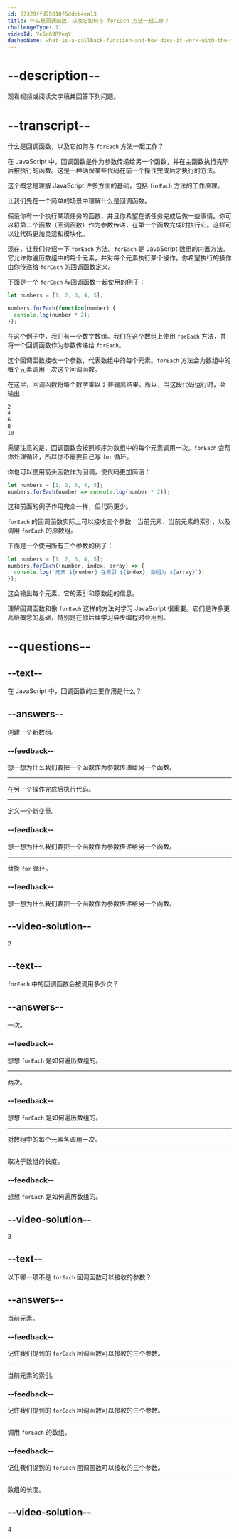 ```yaml
---
id: 67329ffd75010f5ddeb4ea13
title: 什么是回调函数，以及它如何与 forEach 方法一起工作？
challengeType: 11
videoId: Ye6d69RVeqY
dashedName: what-is-a-callback-function-and-how-does-it-work-with-the-foreach-method
---
```


# --description--

观看视频或阅读文字稿并回答下列问题。

# --transcript--

什么是回调函数，以及它如何与 `forEach` 方法一起工作？

在 JavaScript 中，回调函数是作为参数传递给另一个函数，并在主函数执行完毕后被执行的函数。这是一种确保某些代码在前一个操作完成后才执行的方法。

这个概念是理解 JavaScript 许多方面的基础，包括 `forEach` 方法的工作原理。

让我们先在一个简单的场景中理解什么是回调函数。

假设你有一个执行某项任务的函数，并且你希望在该任务完成后做一些事情。你可以将第二个函数（回调函数）作为参数传递，在第一个函数完成时执行它。这样可以让代码更加灵活和模块化。

现在，让我们介绍一下 `forEach` 方法。`forEach` 是 JavaScript 数组的内置方法。它允许你遍历数组中的每个元素，并对每个元素执行某个操作。你希望执行的操作由你传递给 `forEach` 的回调函数定义。

下面是一个 `forEach` 与回调函数一起使用的例子：

```js
let numbers = [1, 2, 3, 4, 5];

numbers.forEach(function(number) {
  console.log(number * 2);
});
```

在这个例子中，我们有一个数字数组。我们在这个数组上使用 `forEach` 方法，并将一个回调函数作为参数传递给 `forEach`。

这个回调函数接收一个参数，代表数组中的每个元素。`forEach` 方法会为数组中的每个元素调用一次这个回调函数。

在这里，回调函数将每个数字乘以 `2` 并输出结果。所以，当这段代码运行时，会输出：

```md
2
4
6
8
10
```

需要注意的是，回调函数会按照顺序为数组中的每个元素调用一次。`forEach` 会帮你处理循环，所以你不需要自己写 `for` 循环。

你也可以使用箭头函数作为回调，使代码更加简洁：

```js
let numbers = [1, 2, 3, 4, 5];
numbers.forEach(number => console.log(number * 2));
```

这和前面的例子作用完全一样，但代码更少。

`forEach` 的回调函数实际上可以接收三个参数：当前元素、当前元素的索引，以及调用 `forEach` 的原数组。

下面是一个使用所有三个参数的例子：

```js
let numbers = [1, 2, 3, 4, 5];
numbers.forEach((number, index, array) => {
  console.log(`元素 ${number} 在索引 ${index}，数组为 ${array}`);
});
```

这会输出每个元素、它的索引和原数组的信息。

理解回调函数和像 `forEach` 这样的方法对学习 JavaScript 很重要。它们是许多更高级概念的基础，特别是在你后续学习异步编程时会用到。

# --questions--

## --text--

在 JavaScript 中，回调函数的主要作用是什么？

## --answers--

创建一个新数组。

### --feedback--

想一想为什么我们要把一个函数作为参数传递给另一个函数。

---

在另一个操作完成后执行代码。

---

定义一个新变量。

### --feedback--

想一想为什么我们要把一个函数作为参数传递给另一个函数。

---

替换 `for` 循环。

### --feedback--

想一想为什么我们要把一个函数作为参数传递给另一个函数。

## --video-solution--

2

## --text--

`forEach` 中的回调函数会被调用多少次？

## --answers--

一次。

### --feedback--

想想 `forEach` 是如何遍历数组的。

---

两次。

### --feedback--

想想 `forEach` 是如何遍历数组的。

---

对数组中的每个元素各调用一次。

---

取决于数组的长度。

### --feedback--

想想 `forEach` 是如何遍历数组的。

## --video-solution--

3

## --text--

以下哪一项不是 `forEach` 回调函数可以接收的参数？

## --answers--

当前元素。

### --feedback--

记住我们提到的 `forEach` 回调函数可以接收的三个参数。

---

当前元素的索引。

### --feedback--

记住我们提到的 `forEach` 回调函数可以接收的三个参数。

---

调用 `forEach` 的数组。

### --feedback--

记住我们提到的 `forEach` 回调函数可以接收的三个参数。

---

数组的长度。

## --video-solution--

4

